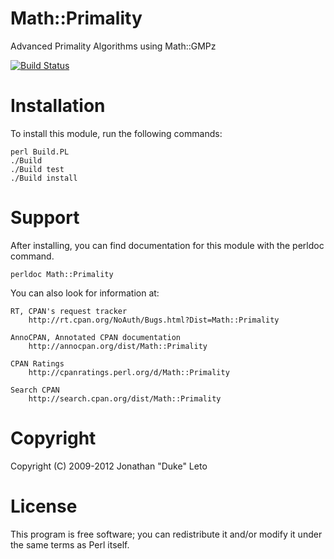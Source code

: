# Math::Primality

Advanced Primality Algorithms using Math::GMPz

[![Build Status](https://secure.travis-ci.org/leto/math--primality.png)](http://travis-ci.org/leto/math--primality)

# Installation

To install this module, run the following commands:

	perl Build.PL
	./Build
	./Build test
	./Build install

# Support

After installing, you can find documentation for this module with the
perldoc command.

    perldoc Math::Primality

You can also look for information at:

    RT, CPAN's request tracker
        http://rt.cpan.org/NoAuth/Bugs.html?Dist=Math::Primality

    AnnoCPAN, Annotated CPAN documentation
        http://annocpan.org/dist/Math::Primality

    CPAN Ratings
        http://cpanratings.perl.org/d/Math::Primality

    Search CPAN
        http://search.cpan.org/dist/Math::Primality


# Copyright

Copyright (C) 2009-2012 Jonathan "Duke" Leto

# License

This program is free software; you can redistribute it and/or modify it
under the same terms as Perl itself.

